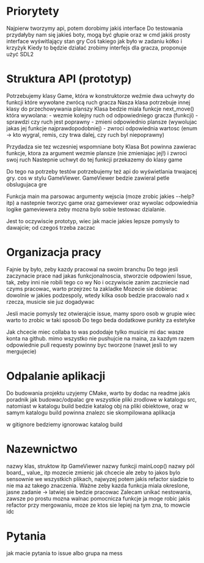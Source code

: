 # Priorytety
Najpierw tworzymy api, potem dorobimy jakiś interface
Do testowania przydałyby nam się jakieś boty, mogą być głupie oraz w cmd jakiś prosty interface wyświtlający stan gry
Coś takiego jak było w zadaniu kółko i krzyżyk
Kiedy to będzie działać zrobimy interfejs dla gracza, proponuje użyć SDL2

# Struktura API (prototyp)
Potrzebujemy klasy Game, która w konstruktorze weźmie dwa uchwyty do funkcji które wywołane zwrócą ruch gracza
Nasza klasa potrzebuje innej klasy do przechowywania planszy
Klasa bedzie miala funkcje next_move() która wywolana:
    - wezmie kolejny ruch od odpowiedniego gracza (funkcji)
    - sprawdzi czy ruch jest poprawny
    - zmieni odpowiednio plansze (wywolujac jakas jej funkcje najprawdopodobniej)
    - zwroci odpowiednia wartosc (enum -> kto wygral, remis, czy trwa dalej, czy ruch byl niepoprawny)

Przydadza sie tez wczesniej wspomniane boty
Klasa Bot powinna zawierac funkcje, ktora za argument wezmie plansze (nie zmieniajac jej!) i zwroci swoj ruch
Nastepnie uchwyt do tej funkcji przekazemy do klasy game

Do tego na potrzeby testów potrzebujemy też api do wyświetlania trwajacej gry. cos w stylu GameViewer.
GameViewer bedzie zawieral petle obslugujaca gre

Funkcja main ma parsowac argumenty wejscia (moze zrobic jakies --help? itp) a nastepnie tworzyc game oraz gameviewer
oraz wywolac odpowiednia logike gameviewera zeby mozna bylo sobie testowac dzialanie.

Jest to oczywiscie prototyp, wiec jak macie jakies lepsze pomysly to dawajcie; od czegoś trzeba zaczac

# Organizacja pracy
Fajnie by było, zeby kazdy pracowal na swoim branchu
Do tego jesli zaczynacie prace nad jakas funkcjonalnoscia, stworzcie odpowieni Issue, tak, zeby inni nie robili tego co wy
No i oczywiscie zanim zaczniecie nad czyms pracowac, warto przejrzec ta zakladke
Mozecie sie dobierac dowolnie w jakies podzespoly, wtedy kilka osob bedzie pracowalo nad x rzecza, musicie sie juz dogadywac

Jesli macie pomysly tez otwierajcie issue, mamy sporo osob w grupie wiec warto to zrobic w taki sposob
Do tego beda dodatkowe punkty za estetyke

Jak chcecie miec collaba to was pododaje tylko musicie mi dac wasze konta na github. mimo wszystko nie pushujcie na maina,
za kazdym razem odpowiednie pull requesty powinny byc tworzone (nawet jesli to wy mergujecie)

# Odpalanie aplikacji
Do budowania projektu uzyjemy CMake, warto by dodac na readme jakis poradnik jak budowac/odpalac gre
wszystkie pliki zrodlowe w katalogu src, natomiast w katalogu build bedzie katalog obj na pliki obiektowe, oraz w samym katalogu build powinna znalezc sie skompilowana aplikacja

w gitignore bedziemy ignorowac katalog build

# Nazewnictwo
nazwy klas, struktow itp GameViewer
nazwy funkcji mainLoop()
nazwy pól board_, value_ itp
mozecie zmienic jak chcecie ale zeby to jakos bylo sensownie we wszystkich plikach, najwyzej potem jakis refactor siadzie to nie ma az takego znaczenia.
Ważne zeby kazda funkcja miala okreslone, jasne zadanie -> latwiej sie bedzie pracowac
Zalecam unikać nestowania, zawsze po prostu mozna walnac pomocnicza funkcje
ja moge robic jakis refactor przy mergowaniu, moze ze ktos sie lepiej na tym zna, to mowcie idc

# Pytania
jak macie pytania to issue albo grupa na mess